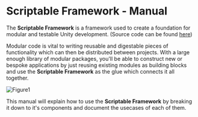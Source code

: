 # Scriptable Framework - Manual

The **Scriptable Framework** is a framework used to create a foundation for modular and testable Unity development. (Source code can be found [here](https://github.com/pablothedolphin/Scriptable-Framework))

Modular code is vital to writing reusable and digestable pieces of functionality which can then be distributed between projects. With a large enough library of modular packages, you'll be able to construct new or bespoke applications by just reusing existing modules as building blocks and use the **Scriptable Framework** as the glue which connects it all together.

![Figure1](~/images/intro1.png)

This manual will explain how to use the **Scriptable Framework** by breaking it down to it's components and document the usecases of each of them.